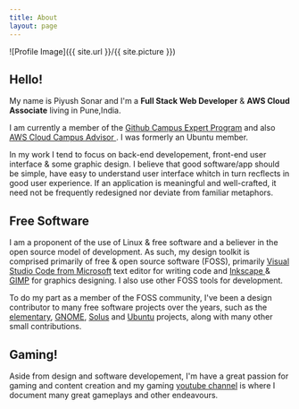 ```yaml
---
title: About
layout: page
---
```

![Profile Image]({{ site.url }}/{{ site.picture }})

<h2>Hello!</h2>

<p>My name is Piyush Sonar and I'm a <strong>Full Stack Web Developer</strong> & <strong> AWS Cloud Associate</strong> living in Pune,India.</p>

<p>I am currently a member of the <a href="https://gnome.org/foundation">Github Campus Expert Program</a> and also <a href="https://gnome.org/foundation"> AWS Cloud Campus Advisor </a>. I was formerly an Ubuntu member.</p>

<p>In my work I tend to focus on back-end developement, front-end user interface & some graphic design. I believe that good software/app should be simple, have easy to understand user interface whitch in turn recflects in good user experience. If an application is meaningful and well-crafted, it need not be frequently redesigned nor deviate from familiar metaphors.</p>

<h2>Free Software</h2>

<p>I am a proponent of the use of Linux & free software and a believer in the open source model of development. As such, my design toolkit is comprised primarily of free & open source software (FOSS), primarily <a href="https://inkscape.org">Visual Studio Code from Microsoft</a> text editor for writing code and <a href="https://inkscape.org">Inkscape </a> & <a href="https://gimp.org">GIMP</a> for graphics designing. I also use other FOSS tools for development.

<p>To do my part as a member of the FOSS community, I've been a design contributor to many free software projects over the years, such as the <a href="https://elementory.io">elementary</a>, <a href="https://gnome.org">GNOME</a>, <a href="https://www.solus-project.com">Solus</a> and <a href="https://ubuntu.com">Ubuntu</a> projects, along with many other small contributions.</p>


<h2>Gaming!</h2>

<p>Aside from design and software developement, I'm have a great passion for gaming and content creation and my gaming <a href="https://www.youtube.com/channel/UCkIt7sFMRB0nfVDlIlnP7EA">youtube channel</a> is where I document many great gameplays and other endeavours.</p>
